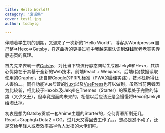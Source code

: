 ```yaml
---
title: Hello World!!
category: "废话集"
cover: test1.jpg
author: todaylg

---
```


伴随着学生机的到期，又迎来了一次新的"Hello World"，博客从Wordpress=>自己整=>Hexo=>Gatsby，在这曲折的更换过程中我越来越认识到**没钱**就老老实实弄静态页的真理。

首先先来安利一波[Gatsby](https://github.com/gatsbyjs/gatsby)，对比当下较流行静态网站生成器Jekyll和Hexo，其核心优势在于其基于全新的Web技术，前端React + Webpack，后端(伪)数据读取使用的Graphql，还自带Google的PRPL标准（PWA的最佳实践），技术栈新得让人害怕。。。同样功能Vue阵营的[Nuxt](https://github.com/nuxt/nuxt.js)以及[VuePress](https://github.com/vuejs/vuepress)也可以做到。虽然当前两者因为比较新，相比较于Hexo以及Jekyll在Themes（Starter）的积累处于完败的阵势（又少又丑），但毕竟是面向未来的，相信以后应该还是会慢慢将Hexo和Jekyll给淘汰掉。

初衷是想为Gatsby贡献一套Anime主题的Starter的，奈何青春所剩无几，React+Graphql+Dota2 = GG。过几天又得回去工作了。。。想必是怼不动了，还是交给年轻人或者效率高得令人发指的大佬们吧。
